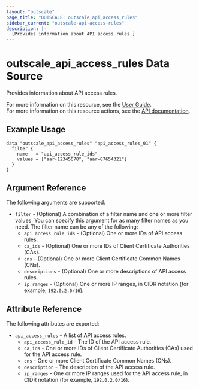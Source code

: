 ```yaml
---
layout: "outscale"
page_title: "OUTSCALE: outscale_api_access_rules"
sidebar_current: "outscale-api-access-rules"
description: |-
  [Provides information about API access rules.]
---
```


# outscale_api_access_rules Data Source

Provides information about API access rules.

For more information on this resource, see the [User Guide](https://docs.outscale.com/en/userguide/About-API-Access-Rules.html).  
For more information on this resource actions, see the [API documentation](https://docs.outscale.com/api#3ds-outscale-api-apiaccessrule).

## Example Usage

```hcl
data "outscale_api_access_rules" "api_access_rules_01" {
  filter {
    name   = "api_access_rule_ids"
    values = ["aar-12345678", "aar-87654321"]
  }
}
```

## Argument Reference

The following arguments are supported:

* `filter` - (Optional) A combination of a filter name and one or more filter values. You can specify this argument for as many filter names as you need. The filter name can be any of the following:
    * `api_access_rule_ids` - (Optional) One or more IDs of API access rules.
    * `ca_ids` - (Optional) One or more IDs of Client Certificate Authorities (CAs).
    * `cns` - (Optional) One or more Client Certificate Common Names (CNs).
    * `descriptions` - (Optional) One or more descriptions of API access rules.
    * `ip_ranges` - (Optional) One or more IP ranges, in CIDR notation (for example, `192.0.2.0/16`).

## Attribute Reference

The following attributes are exported:

* `api_access_rules` - A list of API access rules.
    * `api_access_rule_id` -  The ID of the API access rule.
    * `ca_ids` - One or more IDs of Client Certificate Authorities (CAs) used for the API access rule.
    * `cns` - One or more Client Certificate Common Names (CNs).
    * `description` - The description of the API access rule.
    * `ip_ranges` - One or more IP ranges used for the API access rule, in CIDR notation (for example, `192.0.2.0/16`).
